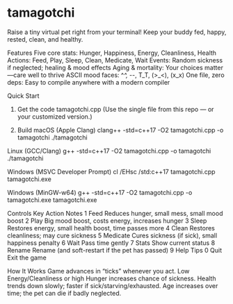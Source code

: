 # tamagotchi
Raise a tiny virtual pet right from your terminal! Keep your buddy fed, happy, rested, clean, and healthy.

Features
Five core stats: Hunger, Happiness, Energy, Cleanliness, Health
Actions: Feed, Play, Sleep, Clean, Medicate, Wait
Events: Random sickness if neglected; healing & mood effects
Aging & mortality: Your choices matter—care well to thrive
ASCII mood faces: ^_^, -_-, T_T, (>_<), (x_x)
One file, zero deps: Easy to compile anywhere with a modern compiler

Quick Start
1) Get the code
tamagotchi.cpp
(Use the single file from this repo — or your customized version.)

3) Build
macOS (Apple Clang)
clang++ -std=c++17 -O2 tamagotchi.cpp -o tamagotchi
./tamagotchi

Linux (GCC/Clang)
g++ -std=c++17 -O2 tamagotchi.cpp -o tamagotchi
./tamagotchi

Windows (MSVC Developer Prompt)
cl /EHsc /std:c++17 tamagotchi.cpp
tamagotchi.exe

Windows (MinGW-w64)
g++ -std=c++17 -O2 tamagotchi.cpp -o tamagotchi.exe
tamagotchi.exe



Controls
Key	Action	Notes
1	Feed	Reduces hunger, small mess, small mood boost
2	Play	Big mood boost, costs energy, increases hunger
3	Sleep	Restores energy, small health boost, time passes more
4	Clean	Restores cleanliness; may cure sickness
5	Medicate	Cures sickness (if sick), small happiness penalty
6	Wait	Pass time gently
7	Stats	Show current status
8	Rename	Rename (and soft-restart if the pet has passed)
9	Help	Tips
0	Quit	Exit the game


How It Works 
Game advances in “ticks” whenever you act.
Low Energy/Cleanliness or high Hunger increases chance of sickness.
Health trends down slowly; faster if sick/starving/exhausted.
Age increases over time; the pet can die if badly neglected.
